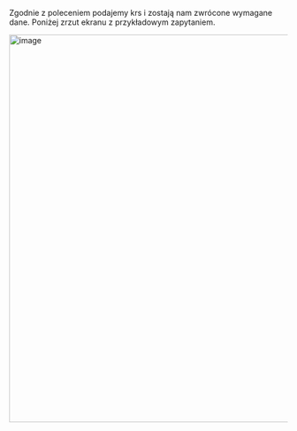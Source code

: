Zgodnie z poleceniem podajemy krs i zostają nam zwrócone wymagane dane. Poniżej zrzut ekranu z przykładowym zapytaniem.

<img width="701" alt="image" src="https://user-images.githubusercontent.com/111074801/212131486-35b59008-54a3-4a61-9824-1c3817df7f6e.png">

